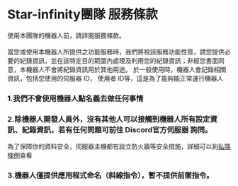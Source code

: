 # Star-infinity團隊 服務條款

使用本團隊的機器人前，請詳閱服務條款。<br>
<br>
當您或使用本機器人所提供之功能服務時，我們將視該服務功能性質，請您提供必要的紀錄資訊，並在該特定目的範圍內處理及利用您的紀錄資訊；非經您書面同意，本機器人不會將紀錄資訊用於其他用途。 於一般使用時，機器人會記錄相關資訊，包括您使用的伺服器 ID， 使用者 ID等，這是為了能夠能正常運行機器人



### 1.我們不會使用機器人點名義去做任何事情

### 2.除機器人開發人員外，沒有其他人可以接觸到機器人所有設定資訊、紀錄資訊，若有任何問題可前往 Discord官方伺服器 詢問。
為了保障你的資料安全，伺服器主機都有設立防火牆等安全措施，詳細可以到[私隱條例](https://github.com/Star-Infinity/Privacy/blob/main/README.md)查看
### 3.機器人僅提供應用程式命名（斜線指令），暫不提供前墜指令。
